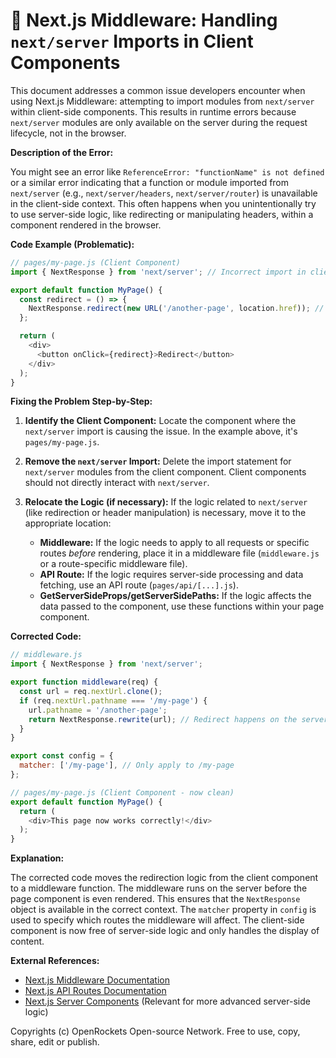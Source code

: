 # 🐞 Next.js Middleware: Handling `next/server` Imports in Client Components


This document addresses a common issue developers encounter when using Next.js Middleware: attempting to import modules from `next/server` within client-side components.  This results in runtime errors because `next/server` modules are only available on the server during the request lifecycle, not in the browser.

**Description of the Error:**

You might see an error like `ReferenceError: "functionName" is not defined` or a similar error indicating that a function or module imported from `next/server` (e.g., `next/server/headers`, `next/server/router`) is unavailable in the client-side context. This often happens when you unintentionally try to use server-side logic, like redirecting or manipulating headers, within a component rendered in the browser.

**Code Example (Problematic):**

```javascript
// pages/my-page.js (Client Component)
import { NextResponse } from 'next/server'; // Incorrect import in client component

export default function MyPage() {
  const redirect = () => {
    NextResponse.redirect(new URL('/another-page', location.href)); // Error!
  };

  return (
    <div>
      <button onClick={redirect}>Redirect</button>
    </div>
  );
}
```

**Fixing the Problem Step-by-Step:**

1. **Identify the Client Component:**  Locate the component where the `next/server` import is causing the issue.  In the example above, it's `pages/my-page.js`.

2. **Remove the `next/server` Import:**  Delete the import statement for `next/server` modules from the client component.  Client components should not directly interact with `next/server`.

3. **Relocate the Logic (if necessary):** If the logic related to `next/server` (like redirection or header manipulation) is necessary, move it to the appropriate location:
    * **Middleware:**  If the logic needs to apply to all requests or specific routes *before* rendering, place it in a middleware file (`middleware.js` or a route-specific middleware file).
    * **API Route:** If the logic requires server-side processing and data fetching, use an API route (`pages/api/[...].js`).
    * **GetServerSideProps/getServerSidePaths:** If the logic affects the data passed to the component, use these functions within your page component.


**Corrected Code:**

```javascript
// middleware.js
import { NextResponse } from 'next/server';

export function middleware(req) {
  const url = req.nextUrl.clone();
  if (req.nextUrl.pathname === '/my-page') {
    url.pathname = '/another-page';
    return NextResponse.rewrite(url); // Redirect happens on the server
  }
}

export const config = {
  matcher: ['/my-page'], // Only apply to /my-page
};

// pages/my-page.js (Client Component - now clean)
export default function MyPage() {
  return (
    <div>This page now works correctly!</div>
  );
}
```

**Explanation:**

The corrected code moves the redirection logic from the client component to a middleware function.  The middleware runs on the server before the page component is even rendered. This ensures that the `NextResponse` object is available in the correct context.  The `matcher` property in `config` is used to specify which routes the middleware will affect.  The client-side component is now free of server-side logic and only handles the display of content.


**External References:**

* [Next.js Middleware Documentation](https://nextjs.org/docs/app/building-your-application/routing/middleware)
* [Next.js API Routes Documentation](https://nextjs.org/docs/api-routes/introduction)
* [Next.js Server Components](https://nextjs.org/docs/app/building-your-application/rendering/server-components) (Relevant for more advanced server-side logic)


Copyrights (c) OpenRockets Open-source Network. Free to use, copy, share, edit or publish.

